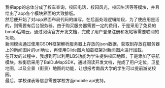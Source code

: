 我把app的总体分成了校车查询，校园电话，校园风光，校园生活等等模块，并且绘出了app各个模块界面的大致排版。
<br>然后便开始了对app界面布局代码的编写。在后面处理逻辑阶段，为了使应用是活的，则需要有后台服务器。由于购买服务器需要一定的费用，于是采用了免费的bmob后端云，通过阅读官方开发文档，完成了用户登录注册和发帖等需要联网的功能。
<br>新闻模块通过使用GSON框架解析服务器上存放的json数据，获取到存放在服务器上的新闻图片的url地址，再使用Glide图片加载框架对新闻图片进行加载。
<br>在开发的过程中，我想到可以利用LBS功能为学生提供校园地图，于是添加了导航模块。权衡后采用了BaiDuMapSDK，通过阅读开发文档，完成了用户定位，卫星地图，以及全景（街景）地图的功能，让想报考南昌大学的学生可以提前游览校园。
<br>最后，学校课表等信息需要学校方面mobile api支持。
